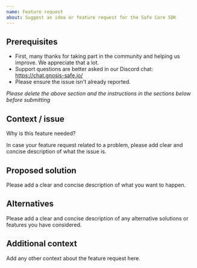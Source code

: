 ```yaml
---
name: Feature request
about: Suggest an idea or feature request for the Safe Core SDK
---
```


## Prerequisites

- First, many thanks for taking part in the community and helping us improve. We appreciate that a lot.
- Support questions are better asked in our Discord chat: https://chat.gnosis-safe.io/
- Please ensure the issue isn't already reported.

*Please delete the above section and the instructions in the sections below before submitting*

## Context / issue

Why is this feature needed?

In case your feature request related to a problem, please add clear and concise description of what the issue is.

## Proposed solution

Please add a clear and concise description of what you want to happen.

## Alternatives

Please add a clear and concise description of any alternative solutions or features you have considered.

## Additional context

Add any other context about the feature request here.
